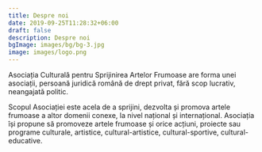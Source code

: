 ```yaml
---
title: Despre noi
date: 2019-09-25T11:28:32+06:00
draft: false
description: Despre noi
bgImage: images/bg/bg-3.jpg
image: images/logo.png
---
```


Asociația Culturală pentru Sprijinirea Artelor Frumoase are forma unei asociații, persoană juridică română de drept privat, fără scop lucrativ, neangajată politic.

Scopul Asociației este acela de a sprijini, dezvolta și promova artele frumoase a altor domenii conexe, la nivel național și internațional. Asociația își propune să promoveze artele frumoase și orice acțiuni, proiecte sau programe culturale, artistice, cultural-artistice, cultural-sportive, cultural-educative.

